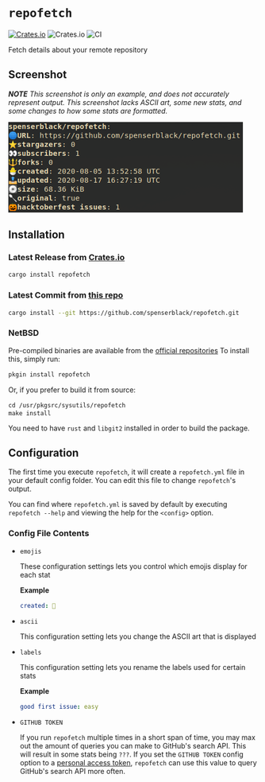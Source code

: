 # `repofetch`

[![Crates.io](https://img.shields.io/crates/v/repofetch?logo=rust)](https://crates.io/crates/repofetch)
![Crates.io](https://img.shields.io/crates/d/repofetch?logo=rust)
![CI](https://github.com/spenserblack/repofetch/workflows/CI/badge.svg)

Fetch details about your remote repository

## Screenshot

*__NOTE__ This screenshot is only an example, and does not accurately represent output. This 
screenshot lacks ASCII art, some new stats, and some changes to how some stats are formatted.*

![screenshot](https://github.com/spenserblack/repofetch/blob/master/images/screenshot.png?raw=true)

## Installation

### Latest Release from [Crates.io][crates.io]

```bash
cargo install repofetch
```

### Latest Commit from [this repo](https://github.com/spenserblack/repofetch)

```bash
cargo install --git https://github.com/spenserblack/repofetch.git
```

### NetBSD
Pre-compiled binaries are available from the [official repositories](https://pkgsrc.se/sysutils/repofetch)
To install this, simply run:

```bash
pkgin install repofetch
```

Or, if you prefer to build it from source:

```
cd /usr/pkgsrc/sysutils/repofetch
make install
```

You need to have `rust` and `libgit2` installed in order to build the package.

## Configuration

The first time you execute `repofetch`, it will create a `repofetch.yml` file in your default
config folder. You can edit this file to change `repofetch`'s output.

You can find where `repofetch.yml` is saved by default by executing `repofetch --help` and viewing
the help for the `<config>` option.

### Config File Contents

- `emojis`

  These configuration settings lets you control which emojis display for each stat
  
  **Example**
  ```yml
  created: 🎉
  ```
  
- `ascii`

  This configuration setting lets you change the ASCII art that is displayed
  
- `labels`

  This configuration setting lets you rename the labels used for certain stats
  
  **Example**
  ```yml
  good first issue: easy
  ```


- `GITHUB TOKEN`

  If you run `repofetch` multiple times in a short span of time, you may max out the
  amount of queries you can make to GitHub's search API. This will result in some stats
  being `???`. If you set the `GITHUB TOKEN` config option to a [personal access token][PAC],
  `repofetch` can use this value to query GitHub's search API more often.

[PAC]: https://docs.github.com/en/github/authenticating-to-github/creating-a-personal-access-token
[crates.io]: https://crates.io/crates/repofetch

